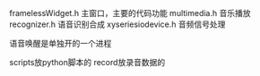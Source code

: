 framelessWidget.h 主窗口，主要的代码功能
multimedia.h      音乐播放
recognizer.h      语音识别合成
xyseriesiodevice.h  音频信号处理

语音唤醒是单独开的一个进程

scripts放python脚本的
record放录音数据的
